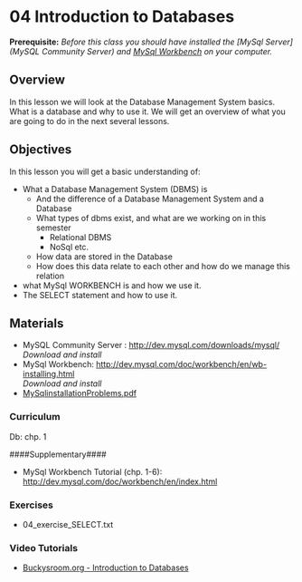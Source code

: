 04 Introduction to Databases
===============
**Prerequisite:** _Before this class you should have installed the [MySql Server](MySQL Community Server) and [MySql Workbench](http://dev.mysql.com/doc/workbench/en/wb-installing.html) on your computer._  

## Overview ##
In this lesson we will look at the Database Management System basics. What is a database and why to use it. We will get an overview of what you are going to do in the next several lessons. 
## Objectives ##
In this lesson you will get a basic understanding of:
* What a Database Management System (DBMS) is   
  * And the difference of a Database Management System and a Database
  * What types of dbms exist, and what are we working on in this semester
    * Relational DBMS
    * NoSql etc.
  * How data are stored in the Database
  * How does this data relate to each other and how do we manage this relation
* what MySql WORKBENCH is and how we use it.  
* The SELECT statement and how to use it.  

## Materials ##

* MySQL Community Server : http://dev.mysql.com/downloads/mysql/   
  _Download and install_   
* MySql Workbench: http://dev.mysql.com/doc/workbench/en/wb-installing.html   
  _Download and install_
* [MySqlinstallationProblems.pdf](https://github.com/KEACS/DAT14V1/raw/master/2nd_semester/05_introduction_to_databases/MySqlinstallationProblems.pdf)

### Curriculum ###
Db: chp. 1  

####Supplementary####
  * MySql Workbench Tutorial (chp. 1-6): http://dev.mysql.com/doc/workbench/en/index.html   
 

### Exercises ###
  * 04_exercise_SELECT.txt

### Video Tutorials ###
  * [Buckysroom.org - Introduction to Databases](https://buckysroom.org/videos.php?cat=49)
